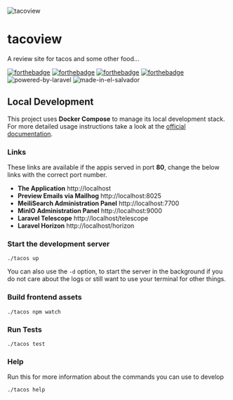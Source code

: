 ![tacoview](https://user-images.githubusercontent.com/29267136/186830412-d7f5ffe1-2629-4862-89dd-218b052259e2.png)

# tacoview

A review site for tacos and some other food...

[![forthebadge](https://forthebadge.com/images/badges/built-with-love.svg)](https://forthebadge.com)
[![forthebadge](https://forthebadge.com/images/badges/built-with-swag.svg)](https://forthebadge.com)
[![forthebadge](https://forthebadge.com/images/badges/powered-by-black-magic.svg)](https://forthebadge.com)
[![forthebadge](https://forthebadge.com/images/badges/powered-by-coffee.svg)](https://forthebadge.com)
![powered-by-laravel](https://user-images.githubusercontent.com/29267136/186831920-45395f32-c315-4e7c-bd56-09d06966b0ee.svg)
![made-in-el-salvador](https://user-images.githubusercontent.com/29267136/186832074-53aac042-ebcd-43d4-af2d-c730e90b020b.svg)


## Local Development

This project uses
**Docker Compose** to manage
its local development stack. For more detailed usage instructions take a look at
the [official documentation](https://docs.docker.com/compose/).

### Links

These links are available if the appis served in port **80**, change the below links with the correct port number.

- **The Application** http://localhost
- **Preview Emails via Mailhog** http://localhost:8025
- **MeiliSearch Administration Panel** http://localhost:7700
- **MinIO Administration Panel** http://localhost:9000
- **Laravel Telescope** http://localhost/telescope
- **Laravel Horizon** http://localhost/horizon

### Start the development server

```shell
./tacos up
```

You can also use the `-d` option, to start the server in
the background if you do not care about the logs or still want to use your
terminal for other things.

### Build frontend assets

```shell
./tacos npm watch
```

### Run Tests

```shell
./tacos test
```

### Help

Run this for more information about the commands you can use to develop

```shell
./tacos help
```
